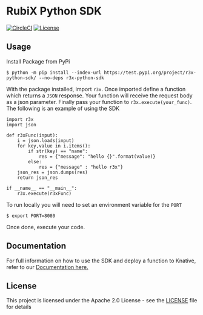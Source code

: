 # RubiX Python SDK
[![CircleCI](https://circleci.com/gh/rubixFunctions/r3x-python-sdk.svg?style=svg)](https://circleci.com/gh/rubixFunctions/r3x-python-sdk)
[![License](https://img.shields.io/badge/-Apache%202.0-blue.svg)](https://opensource.org/s/Apache-2.0)

## Usage
Install Package from PyPi
```
$ python -m pip install --index-url https://test.pypi.org/project/r3x-python-sdk/ --no-deps r3x-python-sdk   
```
With the package installed, import `r3x`. Once imported define a function which returns a `JSON` response. Your function will receive the request body as a json parameter. Finally pass your function to `r3x.execute(your_func)`. The following is an example of using the SDK
```
import r3x
import json

def r3xFunc(input):
    i = json.loads(input)
    for key,value in i.items():
        if str(key) == "name":
            res = {"message": "hello {}".format(value)}
        else:
            res = {"message" : "hello r3x"}
    json_res = json.dumps(res)
    return json_res

if __name__ == "__main__":  
    r3x.execute(r3xFunc)
```
To run locally you will need to set an environment variable for the `PORT`
```
$ export PORT=8080
```
Once done, execute your code.

## Documentation
For full information on how to use the SDK and deploy a function to Knative, refer to our [Documentation here.](https://github.com/rubixFunctions/r3x-docs/blob/master/README.md)

## License
This project is licensed under the Apache 2.0 License - see the [LICENSE](LICENSE) file for details